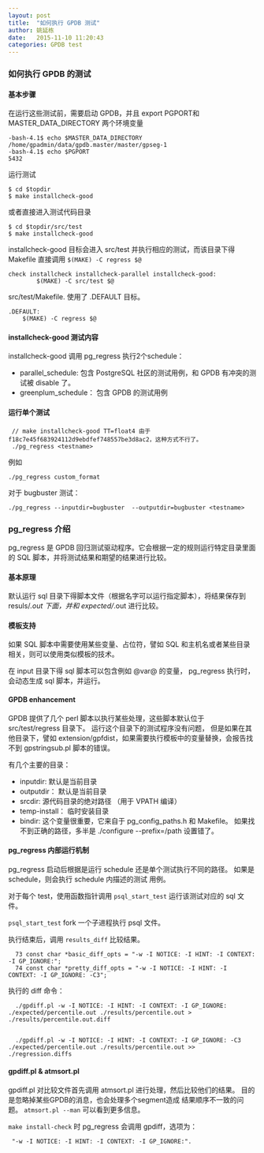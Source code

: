 ```yaml
---
layout: post
title:  "如何执行 GPDB 测试"
author: 姚延栋
date:   2015-11-10 11:20:43
categories: GPDB test
---
```


### 如何执行 GPDB 的测试

#### 基本步骤

在运行这些测试前，需要启动 GPDB，并且 export PGPORT和MASTER_DATA_DIRECTORY 两个环境变量

    -bash-4.1$ echo $MASTER_DATA_DIRECTORY
    /home/gpadmin/data/gpdb.master/master/gpseg-1
    -bash-4.1$ echo $PGPORT
    5432

运行测试

    $ cd $topdir
    $ make installcheck-good

或者直接进入测试代码目录

    $ cd $topdir/src/test
    $ make installcheck-good

installcheck-good 目标会进入 src/test 并执行相应的测试，而该目录下得 Makefile 直接调用 `$(MAKE) -C regress $@`

    check installcheck installcheck-parallel installcheck-good:
            $(MAKE) -C src/test $@

src/test/Makefile. 使用了 .DEFAULT 目标。

    .DEFAULT:
    	$(MAKE) -C regress $@

#### installcheck-good 测试内容

installcheck-good 调用 pg_regress 执行2个schedule：

* parallel_schedule: 包含 PostgreSQL 社区的测试用例，和 GPDB 有冲突的测试被 disable 了。
* greenplum_schedule： 包含 GPDB 的测试用例


#### 运行单个测试

     // make installcheck-good TT=float4 由于 f18c7e45f683924112d9ebdfef748557be3d8ac2，这种方式不行了。
     ./pg_regress <testname>

例如

    ./pg_regress custom_format

对于 bugbuster 测试：

    ./pg_regress --inputdir=bugbuster  --outputdir=bugbuster <testname>


### pg_regress 介绍

pg_regress 是 GPDB 回归测试驱动程序。它会根据一定的规则运行特定目录里面的 SQL 脚本，并将测试结果和期望的结果进行比较。

#### 基本原理

默认运行 sql 目录下得脚本文件（根据名字可以运行指定脚本），将结果保存到 resuls/*.out 下面，并和 expected/*.out 进行比较。

#### 模板支持

如果 SQL 脚本中需要使用某些变量、占位符，譬如 SQL 和主机名或者某些目录相关，则可以使用类似模板的技术。

在 input 目录下得 sql 脚本可以包含例如 @var@ 的变量， pg_regress 执行时，会动态生成 sql 脚本，并运行。

#### GPDB enhancement

GPDB 提供了几个 perl 脚本以执行某些处理，这些脚本默认位于 src/test/regress 目录下。 运行这个目录下的测试程序没有问题，
但是如果在其他目录下，譬如 extension/gpfdist，如果需要执行模板中的变量替换，会报告找不到 gpstringsub.pl 脚本的错误。

有几个主要的目录：

* inputdir: 默认是当前目录
* outputdir： 默认是当前目录
* srcdir: 源代码目录的绝对路径 （用于 VPATH 编译）
* temp-install： 临时安装目录
* bindir: 这个变量很重要，它来自于 pg_config_paths.h 和 Makefile。 如果找不到正确的路径，多半是 ./configure --prefix=/path 设置错了。

#### pg_regress 内部运行机制

pg_regress 启动后根据是运行 schedule 还是单个测试执行不同的路径。 如果是schedule，则会执行 schedule 内描述的测试
用例。

对于每个 test，使用函数指针调用 `psql_start_test` 运行该测试对应的 sql 文件。

`psql_start_test` fork 一个子进程执行 psql 文件。

执行结束后，调用 `results_diff` 比较结果。

      73 const char *basic_diff_opts = "-w -I NOTICE: -I HINT: -I CONTEXT: -I GP_IGNORE:";
      74 const char *pretty_diff_opts = "-w -I NOTICE: -I HINT: -I CONTEXT: -I GP_IGNORE: -C3";

执行的 diff 命令：

      ./gpdiff.pl -w -I NOTICE: -I HINT: -I CONTEXT: -I GP_IGNORE: ./expected/percentile.out ./results/percentile.out > ./results/percentile.out.diff


      ./gpdiff.pl -w -I NOTICE: -I HINT: -I CONTEXT: -I GP_IGNORE: -C3 ./expected/percentile.out ./results/percentile.out >> ./regression.diffs

#### gpdiff.pl & atmsort.pl

gpdiff.pl 对比较文件首先调用 atmsort.pl 进行处理，然后比较他们的结果。 目的是忽略掉某些GPDB的消息，也会处理多个segment造成
结果顺序不一致的问题。  `atmsort.pl --man` 可以看到更多信息。

`make install-check` 时 pg_regress 会调用 gpdiff，选项为：


     "-w -I NOTICE: -I HINT: -I CONTEXT: -I GP_IGNORE:".

